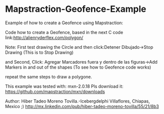 Mapstraction-Geofence-Example
=============================

Example of how to create a Geofence using Mapstraction:

Code how to create a Geofence, based in  the next C code link:http://alienryderflex.com/polygon/

Note: First test drawing the  Circle and then click:Detener Dibujado->Stop Drawing (This is to Stop Drawing)

and Second, Click: Agregar Marcadores fuera y dentro de las figuras->Add Markers in and out of the shapes (To see how to Geofence code works)

repeat the same steps to draw a polygone.

This example was tested with: mxn-2.0.18
Pls download it: https://github.com/mapstraction/mxn/downloads

Author: Hiber Tadeo Moreno Tovilla.-Icebergdelphi
Villaflores, Chiapas, Mexico ;)
http://mx.linkedin.com/pub/hiber-tadeo-moreno-tovilla/55/21/8b3
